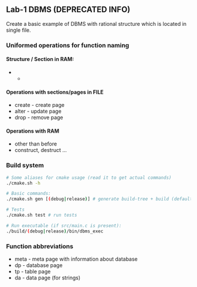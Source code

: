 ## Lab-1 DBMS (DEPRECATED INFO)

Create a basic example of DBMS with rational structure which is located in single file.

### Uniformed operations for function naming

#### Structure / Section in RAM:

* -

#### Operations with sections/pages in FILE

* create - create page
* alter - update page
* drop - remove page

#### Operations with RAM

* other than before
* construct, destruct ...

### Build system

```sh
# Some aliases for cmake usage (read it to get actual commands)
./cmake.sh -h 

# Basic commands:
./cmake.sh gen [(debug|release)] # generate build-tree + build (default to debug)

# Tests
./cmake.sh test # run tests

# Run executable (if src/main.c is present):
./build/(debug|release)/bin/dbms_exec
```

### Function abbreviations

* meta - meta page with information about database
* dp - database page
* tp - table page
* da - data page (for strings)
